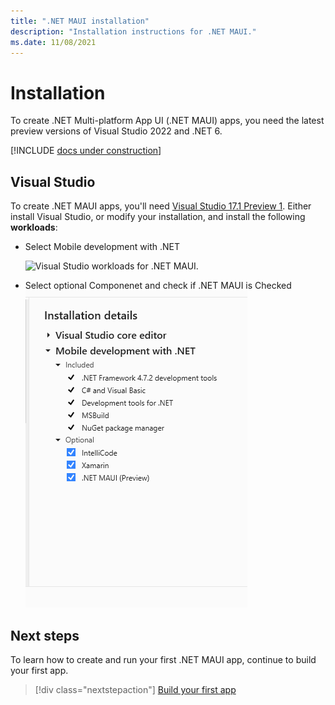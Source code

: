 ```yaml
---
title: ".NET MAUI installation"
description: "Installation instructions for .NET MAUI."
ms.date: 11/08/2021
---
```


# Installation

To create .NET Multi-platform App UI (.NET MAUI) apps, you need the latest preview versions of Visual Studio 2022 and .NET 6.

[!INCLUDE [docs under construction](~/includes/preview-note.md)]

## Visual Studio

To create .NET MAUI apps, you'll need [Visual Studio 17.1 Preview 1](https://visualstudio.microsoft.com/vs/preview/). Either install Visual Studio, or modify your installation, and install the following **workloads**:

- Select Mobile development with .NET

  ![Visual Studio workloads for .NET MAUI.](media/installation/vs-workloads.png?raw=true)

- Select optional Componenet and check if .NET MAUI is Checked 
![Visual Studio workloads- Optional Components for .NET MAUI.](media/installation/vs-installation-details.png?raw=true)

## Next steps

To learn how to create and run your first .NET MAUI app, continue to build your first app.

> [!div class="nextstepaction"]
> [Build your first app](first-app.md)
